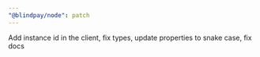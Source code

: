 ```yaml
---
"@blindpay/node": patch
---
```


Add instance id in the client, fix types, update properties to snake case, fix docs
